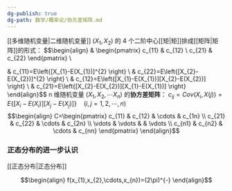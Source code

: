 ```yaml
---
dg-publish: true
dg-path: 数学/概率论/协方差矩阵.md
---
```


[[多维随机变量\|二维随机变量]] $(X_{1},X_{2})$ 的 4 个二阶中心[[矩\|矩]]排成[[矩阵\|矩阵]]的形式：
$$\begin{align}
 & \begin{pmatrix}
c_{11} & c_{12} \\
c_{21} & c_{22}
\end{pmatrix} \\

 & c_{11}=E\left\{[X_{1}-E(X_{1})]^{2} \right\} \\
& c_{22}=E\left\{[X_{2}-E(X_{2})]^{2} \right\}  \\
 & c_{12}=E\left\{[X_{1}-E(X_{1})][X_{2}-E(X_{2})] \right\} \\
 & c_{21}=E\left\{[X_{2}-E(X_{2})][X_{1}-E(X_{1})] \right\}
\end{align}$$
n 维随机变量 $(X_{1},X_{2},\cdots X_{n})$ 的**协方差矩阵**：
$c_{ij}=Cov(X_{i},X(j))=E\left\{[X_{i}-E(X_{i})][X_{j}-E(X_{j})] \right\}\quad(i,j=1,2,\cdots,n)$
$$\begin{align}
C=\begin{pmatrix}
c_{11} & c_{12} & \cdots & c_{1n} \\
c_{21} & c_{22}  & \cdots  &  c_{2n} \\
\vdots  & \vdots  &  & \vdots \\
c_{n1} & c_{n2}  & \cdots & c_{nn}
\end{pmatrix}
\end{align}$$

### 正态分布的进一步认识
[[正态分布\|正态分布]]

$$\begin{align}
f(x_{1},x_{2},\cdots,x_{n})=(2\pi)^{-}
\end{align}$$